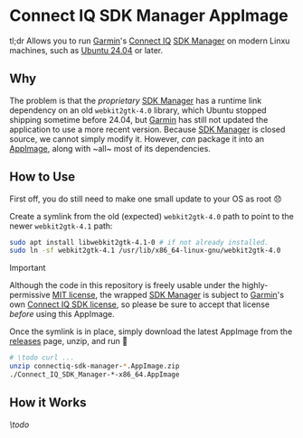 # Connect IQ SDK Manager AppImage

tl;dr Allows you to run [Garmin][]'s [Connect IQ][] [SDK Manager][] on modern Linxu machines, such as [Ubuntu 24.04][]
or later.

## Why

The problem is that the *proprietary* [SDK Manager][] has a runtime link dependency on an old `webkit2gtk-4.0` library,
which Ubuntu stopped shipping sometime before 24.04, but [Garmin][] has still not updated the application to use a more
recent version.  Because [SDK Manager][] is closed source, we cannot simply modify it. However, *can* package it into an
[AppImage][], along with ~all~ most of its dependencies.

## How to Use

First off, you do still need to make one small update to your OS as root :disappointed:

Create a symlink from the old (expected) `webkit2gtk-4.0` path to point to the newer `webkit2gtk-4.1` path:

```sh
sudo apt install libwebkit2gtk-4.1-0 # if not already installed.
sudo ln -sf webkit2gtk-4.1 /usr/lib/x86_64-linux-gnu/webkit2gtk-4.0
```

> [!IMPORTANT]
> Although the code in this repository is freely usable under the highly-permissive [MIT license][], the wrapped
> [SDK Manager][] is subject to [Garmin][]'s own [Connect IQ SDK license], so please be sure to accept that license
> *before* using this AppImage.

Once the symlink is in place, simply download the latest AppImage from the [releases][] page, unzip, and run :tada:

```sh
# \todo curl ...
unzip connectiq-sdk-manager-*.AppImage.zip
./Connect_IQ_SDK_Manager-*-x86_64.AppImage
```

## How it Works

*\todo*


[AppImage]: https://appimage.org/
[Connect IQ]: https://developer.garmin.com/connect-iq/overview/
[Connect IQ SDK license]: https://developer.garmin.com/connect-iq/sdk/
[Garmin]: https://www.garmin.com/
[MIT license]: LICENSE.md
[releases]: https://github.com/pcolby/connectiq-sdk-manager/releases
[SDK Manager]: https://developer.garmin.com/connect-iq/sdk/
[Ubuntu 24.04]: https://ubuntu.com/blog/tag/ubuntu-24-04-lts
